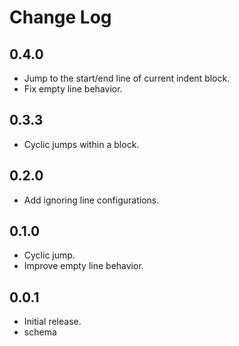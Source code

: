# Change Log

## 0.4.0

- Jump to the start/end line of current indent block.
- Fix empty line behavior.

## 0.3.3

- Cyclic jumps within a block.

## 0.2.0

- Add ignoring line configurations.

## 0.1.0

- Cyclic jump.
- Improve empty line behavior.

## 0.0.1

- Initial release.
- schema
